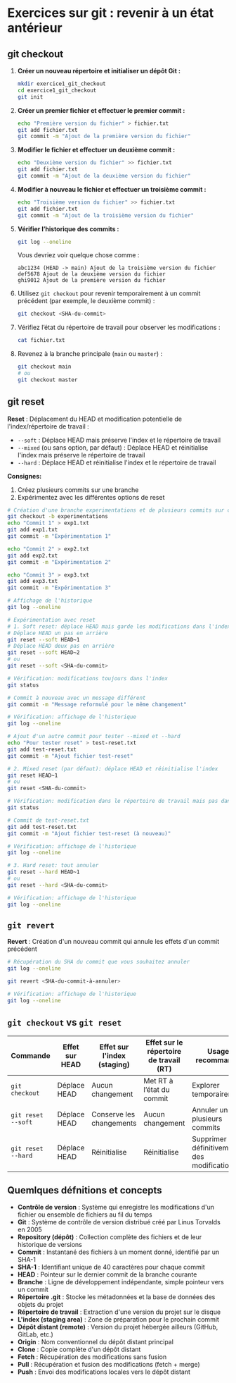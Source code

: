 # Exercices sur git : revenir à un état antérieur

## git checkout

1. **Créer un nouveau répertoire et initialiser un dépôt Git :**
   ```bash
   mkdir exercice1_git_checkout
   cd exercice1_git_checkout
   git init
   ```

2. **Créer un premier fichier et effectuer le premier commit :**
   ```bash
   echo "Première version du fichier" > fichier.txt
   git add fichier.txt
   git commit -m "Ajout de la première version du fichier"
   ```

3. **Modifier le fichier et effectuer un deuxième commit :**
   ```bash
   echo "Deuxième version du fichier" >> fichier.txt
   git add fichier.txt
   git commit -m "Ajout de la deuxième version du fichier"
   ```

4. **Modifier à nouveau le fichier et effectuer un troisième commit :**
   ```bash
   echo "Troisième version du fichier" >> fichier.txt
   git add fichier.txt
   git commit -m "Ajout de la troisième version du fichier"
   ```

5. **Vérifier l’historique des commits :**
   ```bash
   git log --oneline
   ```
   Vous devriez voir quelque chose comme :
   ```
   abc1234 (HEAD -> main) Ajout de la troisième version du fichier
   def5678 Ajout de la deuxième version du fichier
   ghi9012 Ajout de la première version du fichier
   ```

6. Utilisez `git checkout` pour revenir temporairement à un commit précédent (par exemple, le deuxième commit) :
   ```bash
   git checkout <SHA-du-commit>
   ```

7. Vérifiez l’état du répertoire de travail pour observer les modifications :
   ```bash
   cat fichier.txt
   ```

8. Revenez à la branche principale (`main` ou `master`) :
   ```bash
   git checkout main
   # ou
   git checkout master
   ```

## git reset

**Reset** : Déplacement du HEAD et modification potentielle de l'index/répertoire de travail :
  - `--soft` : Déplace HEAD mais préserve l'index et le répertoire de travail
  - `--mixed` (ou sans option, par défaut) : Déplace HEAD et réinitialise l'index mais préserve le répertoire de travail
  - `--hard` : Déplace HEAD et réinitialise l'index et le répertoire de travail

**Consignes:**
1. Créez plusieurs commits sur une branche
2. Expérimentez avec les différentes options de reset

```bash
# Création d'une branche experimentations et de plusieurs commits sur cette branche
git checkout -b experimentations
echo "Commit 1" > exp1.txt
git add exp1.txt
git commit -m "Expérimentation 1"

echo "Commit 2" > exp2.txt
git add exp2.txt
git commit -m "Expérimentation 2"

echo "Commit 3" > exp3.txt
git add exp3.txt
git commit -m "Expérimentation 3"

# Affichage de l'historique
git log --oneline

# Expérimentation avec reset
# 1. Soft reset: déplace HEAD mais garde les modifications dans l'index
# Déplace HEAD un pas en arrière
git reset --soft HEAD~1
# Déplace HEAD deux pas en arrière
git reset --soft HEAD~2
# ou
git reset --soft <SHA-du-commit>

# Vérification: modifications toujours dans l'index
git status

# Commit à nouveau avec un message différent
git commit -m "Message reformulé pour le même changement"

# Vérification: affichage de l'historique
git log --oneline

# Ajout d'un autre commit pour tester --mixed et --hard
echo "Pour tester reset" > test-reset.txt
git add test-reset.txt
git commit -m "Ajout fichier test-reset"

# 2. Mixed reset (par défaut): déplace HEAD et réinitialise l'index
git reset HEAD~1
# ou
git reset <SHA-du-commit>

# Vérification: modification dans le répertoire de travail mais pas dans l'index
git status

# Commit de test-reset.txt
git add test-reset.txt
git commit -m "Ajout fichier test-reset (à nouveau)"

# Vérification: affichage de l'historique
git log --oneline

# 3. Hard reset: tout annuler
git reset --hard HEAD~1
# ou
git reset --hard <SHA-du-commit>

# Vérification: affichage de l'historique
git log --oneline
```

## `git revert`

**Revert** : Création d'un nouveau commit qui annule les effets d'un commit précédent

```bash
# Récupération du SHA du commit que vous souhaitez annuler
git log --oneline

git revert <SHA-du-commit-à-annuler>

# Vérification: affichage de l'historique
git log --oneline
```

## `git checkout` vs `git reset`

| **Commande**               | **Effet sur HEAD** | **Effet sur l'index (staging)** | **Effet sur le répertoire de travail (RT)** | **Usage recommandé**                     |
|----------------------------|--------------------|---------------------------------|--------------------------------------------|------------------------------------------|
| `git checkout `    | Déplace HEAD       | Aucun changement               | Met RT à l’état du commit                  | Explorer temporairement                  |
| `git reset --soft `| Déplace HEAD       | Conserve les changements        | Aucun changement                           | Annuler un ou plusieurs commits          |
| `git reset --hard `| Déplace HEAD       | Réinitialise                   | Réinitialise                               | Supprimer définitivement des modifications |

## Quemlques défnitions et concepts
- **Contrôle de version** : Système qui enregistre les modifications d'un fichier ou ensemble de fichiers au fil du temps
- **Git** : Système de contrôle de version distribué créé par Linus Torvalds en 2005
- **Repository (dépôt)** : Collection complète des fichiers et de leur historique de versions
- **Commit** : Instantané des fichiers à un moment donné, identifié par un SHA-1
- **SHA-1** : Identifiant unique de 40 caractères pour chaque commit
- **HEAD** : Pointeur sur le dernier commit de la branche courante
- **Branche** : Ligne de développement indépendante, simple pointeur vers un commit
- **Répertoire .git** : Stocke les métadonnées et la base de données des objets du projet
- **Répertoire de travail** : Extraction d'une version du projet sur le disque
- **L'index (staging area)** : Zone de préparation pour le prochain commit
- **Dépôt distant (remote)** : Version du projet hébergée ailleurs (GitHub, GitLab, etc.)
- **Origin** : Nom conventionnel du dépôt distant principal
- **Clone** : Copie complète d'un dépôt distant
- **Fetch** : Récupération des modifications sans fusion
- **Pull** : Récupération et fusion des modifications (fetch + merge)
- **Push** : Envoi des modifications locales vers le dépôt distant
